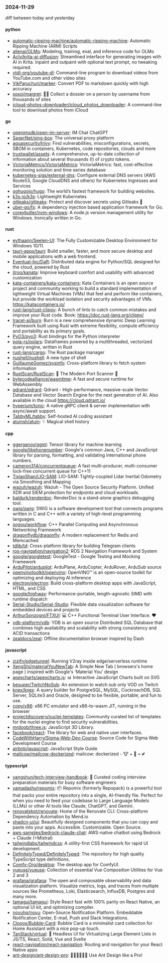 ### 2024-11-29
diff between today and yesterday

#### python
* [automatic-ripping-machine/automatic-ripping-machine](https://github.com/automatic-ripping-machine/automatic-ripping-machine): Automatic Ripping Machine (ARM) Scripts
* [allenai/OLMo](https://github.com/allenai/OLMo): Modeling, training, eval, and inference code for OLMo
* [Acly/krita-ai-diffusion](https://github.com/Acly/krita-ai-diffusion): Streamlined interface for generating images with AI in Krita. Inpaint and outpaint with optional text prompt, no tweaking required.
* [ytdl-org/youtube-dl](https://github.com/ytdl-org/youtube-dl): Command-line program to download videos from YouTube.com and other video sites
* [VikParuchuri/marker](https://github.com/VikParuchuri/marker): Convert PDF to markdown quickly with high accuracy
* [soxoj/maigret](https://github.com/soxoj/maigret): 🕵️‍♂️ Collect a dossier on a person by username from thousands of sites
* [icloud-photos-downloader/icloud_photos_downloader](https://github.com/icloud-photos-downloader/icloud_photos_downloader): A command-line tool to download photos from iCloud

#### go
* [openimsdk/open-im-server](https://github.com/openimsdk/open-im-server): IM Chat ChatGPT
* [SagerNet/sing-box](https://github.com/SagerNet/sing-box): The universal proxy platform
* [aquasecurity/trivy](https://github.com/aquasecurity/trivy): Find vulnerabilities, misconfigurations, secrets, SBOM in containers, Kubernetes, code repositories, clouds and more
* [trustwallet/assets](https://github.com/trustwallet/assets): A comprehensive, up-to-date collection of information about several thousands (!) of crypto tokens.
* [VictoriaMetrics/VictoriaMetrics](https://github.com/VictoriaMetrics/VictoriaMetrics): VictoriaMetrics: fast, cost-effective monitoring solution and time series database
* [kubernetes-sigs/external-dns](https://github.com/kubernetes-sigs/external-dns): Configure external DNS servers (AWS Route53, Google CloudDNS and others) for Kubernetes Ingresses and Services
* [gohugoio/hugo](https://github.com/gohugoio/hugo): The world’s fastest framework for building websites.
* [k3s-io/k3s](https://github.com/k3s-io/k3s): Lightweight Kubernetes
* [gitleaks/gitleaks](https://github.com/gitleaks/gitleaks): Protect and discover secrets using Gitleaks 🔑
* [uber-go/fx](https://github.com/uber-go/fx): A dependency injection based application framework for Go.
* [coreybutler/nvm-windows](https://github.com/coreybutler/nvm-windows): A node.js version management utility for Windows. Ironically written in Go.

#### rust
* [eythaann/Seelen-UI](https://github.com/eythaann/Seelen-UI): The Fully Customizable Desktop Environment for Windows 10/11.
* [tauri-apps/tauri](https://github.com/tauri-apps/tauri): Build smaller, faster, and more secure desktop and mobile applications with a web frontend.
* [Eventual-Inc/Daft](https://github.com/Eventual-Inc/Daft): Distributed data engine for Python/SQL designed for the cloud, powered by Rust
* [jtroo/kanata](https://github.com/jtroo/kanata): Improve keyboard comfort and usability with advanced customization
* [kata-containers/kata-containers](https://github.com/kata-containers/kata-containers): Kata Containers is an open source project and community working to build a standard implementation of lightweight Virtual Machines (VMs) that feel and perform like containers, but provide the workload isolation and security advantages of VMs. https://katacontainers.io/
* [rust-lang/rust-clippy](https://github.com/rust-lang/rust-clippy): A bunch of lints to catch common mistakes and improve your Rust code. Book: https://doc.rust-lang.org/clippy/
* [tracel-ai/burn](https://github.com/tracel-ai/burn): Burn is a new comprehensive dynamic Deep Learning Framework built using Rust with extreme flexibility, compute efficiency and portability as its primary goals.
* [PyO3/pyo3](https://github.com/PyO3/pyo3): Rust bindings for the Python interpreter
* [pola-rs/polars](https://github.com/pola-rs/polars): Dataframes powered by a multithreaded, vectorized query engine, written in Rust
* [rust-lang/cargo](https://github.com/rust-lang/cargo): The Rust package manager
* [nushell/nushell](https://github.com/nushell/nushell): A new type of shell
* [GuillaumeGomez/sysinfo](https://github.com/GuillaumeGomez/sysinfo): Cross-platform library to fetch system information
* [RustScan/RustScan](https://github.com/RustScan/RustScan): 🤖 The Modern Port Scanner 🤖
* [bytecodealliance/wasmtime](https://github.com/bytecodealliance/wasmtime): A fast and secure runtime for WebAssembly
* [qdrant/qdrant](https://github.com/qdrant/qdrant): Qdrant - High-performance, massive-scale Vector Database and Vector Search Engine for the next generation of AI. Also available in the cloud https://cloud.qdrant.io/
* [hyperium/tonic](https://github.com/hyperium/tonic): A native gRPC client & server implementation with async/await support.
* [TabbyML/tabby](https://github.com/TabbyML/tabby): Self-hosted AI coding assistant
* [atuinsh/atuin](https://github.com/atuinsh/atuin): ✨ Magical shell history

#### cpp
* [ggerganov/ggml](https://github.com/ggerganov/ggml): Tensor library for machine learning
* [google/libphonenumber](https://github.com/google/libphonenumber): Google's common Java, C++ and JavaScript library for parsing, formatting, and validating international phone numbers.
* [cameron314/concurrentqueue](https://github.com/cameron314/concurrentqueue): A fast multi-producer, multi-consumer lock-free concurrent queue for C++11
* [TixiaoShan/LIO-SAM](https://github.com/TixiaoShan/LIO-SAM): LIO-SAM: Tightly-coupled Lidar Inertial Odometry via Smoothing and Mapping
* [wazuh/wazuh](https://github.com/wazuh/wazuh): Wazuh - The Open Source Security Platform. Unified XDR and SIEM protection for endpoints and cloud workloads.
* [baldurk/renderdoc](https://github.com/baldurk/renderdoc): RenderDoc is a stand-alone graphics debugging tool.
* [swig/swig](https://github.com/swig/swig): SWIG is a software development tool that connects programs written in C and C++ with a variety of high-level programming languages.
* [sogou/workflow](https://github.com/sogou/workflow): C++ Parallel Computing and Asynchronous Networking Framework
* [dragonflydb/dragonfly](https://github.com/dragonflydb/dragonfly): A modern replacement for Redis and Memcached
* [tdlib/td](https://github.com/tdlib/td): Cross-platform library for building Telegram clients
* [ros-navigation/navigation2](https://github.com/ros-navigation/navigation2): ROS 2 Navigation Framework and System
* [google/googletest](https://github.com/google/googletest): GoogleTest - Google Testing and Mocking Framework
* [ArduPilot/ardupilot](https://github.com/ArduPilot/ardupilot): ArduPlane, ArduCopter, ArduRover, ArduSub source
* [openvinotoolkit/openvino](https://github.com/openvinotoolkit/openvino): OpenVINO™ is an open-source toolkit for optimizing and deploying AI inference
* [electron/electron](https://github.com/electron/electron): Build cross-platform desktop apps with JavaScript, HTML, and CSS
* [google/highway](https://github.com/google/highway): Performance-portable, length-agnostic SIMD with runtime dispatch
* [Serial-Studio/Serial-Studio](https://github.com/Serial-Studio/Serial-Studio): Flexible data visualization software for embedded devices and projects
* [ArthurSonzogni/FTXUI](https://github.com/ArthurSonzogni/FTXUI): 💻 C++ Functional Terminal User Interface. ❤️
* [ydb-platform/ydb](https://github.com/ydb-platform/ydb): YDB is an open source Distributed SQL Database that combines high availability and scalability with strong consistency and ACID transactions
* [zealdocs/zeal](https://github.com/zealdocs/zeal): Offline documentation browser inspired by Dash

#### javascript
* [zizifn/edgetunnel](https://github.com/zizifn/edgetunnel): Running V2ray inside edge/serverless runtime
* [XengShi/materialYouNewTab](https://github.com/XengShi/materialYouNewTab): A Simple New Tab ( browsers's home page ) inspired with Google's 'Material You' design
* [apexcharts/apexcharts.js](https://github.com/apexcharts/apexcharts.js): 📊 Interactive JavaScript Charts built on SVG
* [besuper/TwitchNoSub](https://github.com/besuper/TwitchNoSub): An extension to watch sub only VOD on Twitch
* [knex/knex](https://github.com/knex/knex): A query builder for PostgreSQL, MySQL, CockroachDB, SQL Server, SQLite3 and Oracle, designed to be flexible, portable, and fun to use.
* [copy/v86](https://github.com/copy/v86): x86 PC emulator and x86-to-wasm JIT, running in the browser
* [projectdiscovery/nuclei-templates](https://github.com/projectdiscovery/nuclei-templates): Community curated list of templates for the nuclei engine to find security vulnerabilities.
* [mrdoob/three.js](https://github.com/mrdoob/three.js): JavaScript 3D Library.
* [facebook/react](https://github.com/facebook/react): The library for web and native user interfaces.
* [CodeWithHarry/Sigma-Web-Dev-Course](https://github.com/CodeWithHarry/Sigma-Web-Dev-Course): Source Code for Sigma Web Development Course
* [airbnb/javascript](https://github.com/airbnb/javascript): JavaScript Style Guide
* [mailcow/mailcow-dockerized](https://github.com/mailcow/mailcow-dockerized): mailcow: dockerized - 🐮 + 🐋 = 💕

#### typescript
* [yangshun/tech-interview-handbook](https://github.com/yangshun/tech-interview-handbook): 💯 Curated coding interview preparation materials for busy software engineers
* [yamadashy/repomix](https://github.com/yamadashy/repomix): 📦 Repomix (formerly Repopack) is a powerful tool that packs your entire repository into a single, AI-friendly file. Perfect for when you need to feed your codebase to Large Language Models (LLMs) or other AI tools like Claude, ChatGPT, and Gemini.
* [renovatebot/renovate](https://github.com/renovatebot/renovate): Home of the Renovate CLI: Cross-platform Dependency Automation by Mend.io
* [shadcn-ui/ui](https://github.com/shadcn-ui/ui): Beautifully designed components that you can copy and paste into your apps. Accessible. Customizable. Open Source.
* [aws-samples/bedrock-claude-chat](https://github.com/aws-samples/bedrock-claude-chat): AWS-native chatbot using Bedrock + Claude (+Mistral)
* [tailwindlabs/tailwindcss](https://github.com/tailwindlabs/tailwindcss): A utility-first CSS framework for rapid UI development.
* [DefinitelyTyped/DefinitelyTyped](https://github.com/DefinitelyTyped/DefinitelyTyped): The repository for high quality TypeScript type definitions.
* [Comfy-Org/desktop](https://github.com/Comfy-Org/desktop): The desktop app for ComfyUI.
* [vueuse/vueuse](https://github.com/vueuse/vueuse): Collection of essential Vue Composition Utilities for Vue 2 and 3
* [grafana/grafana](https://github.com/grafana/grafana): The open and composable observability and data visualization platform. Visualize metrics, logs, and traces from multiple sources like Prometheus, Loki, Elasticsearch, InfluxDB, Postgres and many more.
* [tamagui/tamagui](https://github.com/tamagui/tamagui): Style React fast with 100% parity on React Native, an optional UI kit, and optimizing compiler.
* [novuhq/novu](https://github.com/novuhq/novu): Open-Source Notification Platform. Embeddable Notification Center, E-mail, Push and Slack Integrations.
* [Clooos/Bubble-Card](https://github.com/Clooos/Bubble-Card): Bubble Card is a minimalist card collection for Home Assistant with a nice pop-up touch.
* [TanStack/virtual](https://github.com/TanStack/virtual): 🤖 Headless UI for Virtualizing Large Element Lists in JS/TS, React, Solid, Vue and Svelte
* [react-navigation/react-navigation](https://github.com/react-navigation/react-navigation): Routing and navigation for your React Native apps
* [ant-design/ant-design-pro](https://github.com/ant-design/ant-design-pro): 👨🏻‍💻👩🏻‍💻 Use Ant Design like a Pro!
